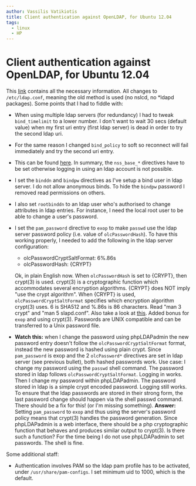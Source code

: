 ```yaml
---
author: Vassilis Vatikiotis
title: Client authentication against OpenLDAP, for Ubuntu 12.04
tags:
  - linux
  - HP
---
```


# Client authentication against OpenLDAP, for Ubuntu 12.04

This [link](https://help.ubuntu.com/community/LDAPClientAuthentication) contains all the necessary information. All changes to `/etc/ldap.conf`, meaning the old method is used (no nslcd, no \*ldapd packages). Some points that I had to fiddle with:

- When using multiple ldap servers (for redundancy) I had to tweak `bind_timelimit` to a lower number. I don't want to wait 30 secs (default value) when my first uri entry (first ldap server) is dead in order to try the second ldap uri.
- For the same reason I changed `bind_policy` to soft so reconnect will fail immediately and try the second uri entry.
- This can be found [here](https://help.ubuntu.com/community/LDAPClientAuthentication#nss_base_.3Cmap.3E_.28recommended.29). In summary, the `nss_base_*` directives have to be set otherwise logging in using an ldap account is not possible.
- I set the `binddn` and `bindpw` directives as I've setup a bind user in ldap server. I do not allow anonymous binds. To hide the `bindpw` password I removed read permissions on others.
- I also set `rootbinddn` to an ldap user who's authorised to change attributes in ldap entries. For instance, I need the local root user to be able to change a user's password.
- I set the `pam_password` directive to `exop` to make `passwd` use the ldap server password policy (i.e. value of `olcPasswordHash`). To have this working properly, I needed to add the following in the ldap server configuration:

  - olcPasswordCryptSaltFormat: $6$%.86s
  - olcPasswordHash: {CRYPT}

  Ok, in plain English now. When `olcPasswordHash` is set to {CRYPT}, then crypt(3) is used. crypt(3) is a cryptographic function which accommodates several encryption algorithms. {CRYPT} does NOT imply "use the crypt algorithm". When {CRYPT} is used, `olcPasswordCryptSaltFormat` specifies which encryption algorithm crypt(3) uses. $6$ is SHA512 and %.86s is 86 characters. Read "man 3 crypt" and "man 5 slapd.conf". Also take a look at [this](http://www.shermann.name/2010/08/openldap-passwd-and-crypt-passwords.html).
  Added bonus for `exop` and using crypt(3). Passwords are UNIX compatible and can be transferred to a Unix password file.

- **Watch this:** when I change the password using phpLDAPadmin the new password entry doesn't follow the `olcPasswordCryptSaltFormat` format, instead the new password is hashed using plain crypt. Since `pam_password` is exop and the 2 `olcPassword*` directives are set in ldap server (see previous bullet), both hashed passwords work. Use case: I change my password using the `passwd` shell command. The password stored in ldap follows `olcPasswordCryptSaltFormat`. Logging in works. Then I change my password within phpLDAPadmin. The password stored in ldap is a simple crypt encoded password. Logging still works. To ensure that the ldap passwords are stored in their strong form, the last password change should happen via the shell passwd command. There should be a fix for this! (or I'm missing something).
  **Answer:** Setting `pam_password` to `exop` and thus using the server's password policy means that crypt(3) handles the password generation. Since phpLDAPadmin is a web interface, there should be a php cryptographic function that behaves and produces similar output to crypt(3). Is there such a function? For the time being I do not use phpLDAPadmin to set passwords. The shell is fine.

Some additional staff:

- Authentication involves PAM so the ldap pam profile has to be activated, under `/usr/share/pam-configs`. I set minimum uid to 1000, which is the default.
